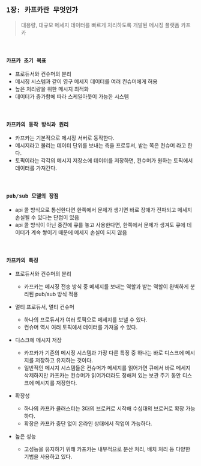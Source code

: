 ## `1장: 카프카란 무엇인가`

> 대용량, 대규모 메세지 데이터를 빠르게 처리하도록 개발된 메시징 플랫폼 카프카

<br>

### `카프카 초기 목표`

- 프로듀서와 컨슈머의 분리
- 메시징 시스템과 같이 영구 메세지 데이터를 여러 컨슈머에게 허용
- 높은 처리량을 위한 메시지 최적화
- 데이터가 증가함에 따라 스케일아웃이 가능한 시스템

<br>

### `카프카의 동작 방식과 원리`

- 카프카는 기본적으로 메시징 서버로 동작한다.
- 메시지라고 불리는 데이터 단위를 보내는 측을 프로듀서, 받는 쪽은 컨슈머 라고 한다.
- 토픽이라는 각각의 메시지 저장소에 데이터를 저장하면, 컨슈머가 원하는 토픽에서 데이터를 가져간다.

<br>

### `pub/sub 모델의 장점`

- api 콜 방식으로 통신한다면 한쪽에서 문제가 생기면 바로 장애가 전파되고 메세지 손실될 수 있다는 단점이 있음
- api 콜 방식이 아닌 중간에 큐를 놓고 사용한다면, 한쪽에서 문제가 생겨도 큐에 데이터가 계속 쌓이기 때문에 메세지 손실이 되지 않음

<br>

### `카프카의 특징`

- 프로듀서와 컨슈머의 분리
    - 카프카는 메시징 전송 방식 중 메세지를 보내는 역할과 받는 역할이 완벽하게 분리된 pub/sub 방식 적용

- 멀티 프로듀서, 멀티 컨슈머
    - 하나의 프로듀서가 여러 토픽으로 메세지를 보낼 수 있다.
    - 컨슈머 역시 여러 토픽에서 데이터를 가져올 수 있다.

- 디스크에 메시지 저장
    - 카프카가 기존의 메시징 시스템과 가장 다른 특징 중 하나는 바로 디스크에 메시지를 저장하고 유지하는 것이다.
    - 일반적인 메시지 시스템들은 컨슈머가 메세지를 읽어가면 큐에서 바로 메세지 삭제하지만 카프카는 컨슈머가 읽어가더라도 정해져 있는 보관 주기 동안 디스크에 메시지를 저장한다.

- 확장성
    - 하나의 카프카 클러스터는 3대의 브로커로 시작해 수십대의 브로커로 확장 가능하다.
    - 확장은 카프카 중단 없이 온라인 상태에서 작업이 가능하다.

- 높은 성능
    - 고성능을 유지하기 위해 카프카는 내부적으로 분산 처리, 배치 처리 등 다양한 기법을 사용하고 있다.